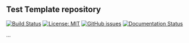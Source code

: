 ## Test Template repository

[![Build Status](http://b4fba81fee25.ngrok.io/buildStatus/icon?job=e)](http://17208e2a70fb.ngrok.io/job/e/) [![License: MIT](https://img.shields.io/badge/License-MIT-yellow.svg)](https://github.com/hariharan235/Test_webhook/blob/master/LICENSE) [![GitHub issues](https://img.shields.io/github/issues/hariharan235/Test_webhook)](https://github.com/hariharan235/Test_webhook/issues) [![Documentation Status](https://readthedocs.org/projects/test-webhook/badge/?version=latest)](https://test-webhook.readthedocs.io/en/latest/?badge=latest)


...
